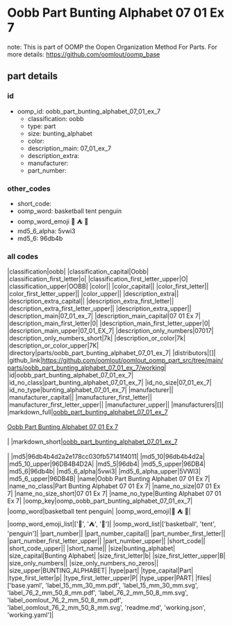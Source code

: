 # Oobb Part Bunting Alphabet 07 01 Ex 7  

note: This is part of OOMP the Oopen Organization Method For Parts. For more details: https://github.com/oomlout/oomp_base

##  part details





### id
* oomp_id: oobb_part_bunting_alphabet_07_01_ex_7
  * classification: oobb
  * type: part
  * size: bunting_alphabet
  * color: 
  * description_main: 07_01_ex_7
  * description_extra: 
  * manufacturer: 
  * part_number: 

### other_codes
* short_code: 
* oomp_word: basketball tent penguin
* oomp_word_emoji :basketball: :tent: :penguin:
* md5_6_alpha: 5vwi3
* md5_6: 96db4b

### all codes 
|classification|oobb|
|classification_capital|Oobb|
|classification_first_letter|o|
|classification_first_letter_upper|O|
|classification_upper|OOBB|
|color||
|color_capital||
|color_first_letter||
|color_first_letter_upper||
|color_upper||
|description_extra||
|description_extra_capital||
|description_extra_first_letter||
|description_extra_first_letter_upper||
|description_extra_upper||
|description_main|07_01_ex_7|
|description_main_capital|07 01 Ex 7|
|description_main_first_letter|0|
|description_main_first_letter_upper|0|
|description_main_upper|07_01_EX_7|
|description_only_numbers|07017|
|description_only_numbers_short|7k|
|description_or_color|7k|
|description_or_color_upper|7K|
|directory|parts/oobb_part_bunting_alphabet_07_01_ex_7|
|distributors|[]|
|github_link|https://github.com/oomlout/oomlout_oomp_part_src/tree/main/parts/oobb_part_bunting_alphabet_07_01_ex_7/working|
|id|oobb_part_bunting_alphabet_07_01_ex_7|
|id_no_class|part_bunting_alphabet_07_01_ex_7|
|id_no_size|07_01_ex_7|
|id_no_type|bunting_alphabet_07_01_ex_7|
|manufacturer||
|manufacturer_capital||
|manufacturer_first_letter||
|manufacturer_first_letter_upper||
|manufacturer_upper||
|manufacturers|[]|
|markdown_full|[oobb_part_bunting_alphabet_07_01_ex_7](https://github.com/oomlout/oomlout_oomp_part_src/tree/main/parts/oobb_part_bunting_alphabet_07_01_ex_7/working)<br>[](https://github.com/oomlout/oomlout_oomp_part_src/tree/main/parts/oobb_part_bunting_alphabet_07_01_ex_7/working)<br>[Oobb Part Bunting Alphabet 07 01 Ex 7](https://github.com/oomlout/oomlout_oomp_part_src/tree/main/parts/oobb_part_bunting_alphabet_07_01_ex_7/working)<br><br>|
|markdown_short|[oobb_part_bunting_alphabet_07_01_ex_7](https://github.com/oomlout/oomlout_oomp_part_src/tree/main/parts/oobb_part_bunting_alphabet_07_01_ex_7/working)<br><br>|
|md5|96db4b4d2a2e178cc030fb57141f4011|
|md5_10|96db4b4d2a|
|md5_10_upper|96DB4B4D2A|
|md5_5|96db4|
|md5_5_upper|96DB4|
|md5_6|96db4b|
|md5_6_alpha|5vwi3|
|md5_6_alpha_upper|5VWI3|
|md5_6_upper|96DB4B|
|name|Oobb Part Bunting Alphabet 07 01 Ex 7|
|name_no_class|Part Bunting Alphabet 07 01 Ex 7|
|name_no_size|07 01 Ex 7|
|name_no_size_short|07 01 Ex 7|
|name_no_type|Bunting Alphabet 07 01 Ex 7|
|oomp_key|oomp_oobb_part_bunting_alphabet_07_01_ex_7|
|oomp_word|basketball tent penguin|
|oomp_word_emoji|:basketball: :tent: :penguin:|
|oomp_word_emoji_list|[':basketball:', ':tent:', ':penguin:']|
|oomp_word_list|['basketball', 'tent', 'penguin']|
|part_number||
|part_number_capital||
|part_number_first_letter||
|part_number_first_letter_upper||
|part_number_upper||
|short_code||
|short_code_upper||
|short_name||
|size|bunting_alphabet|
|size_capital|Bunting Alphabet|
|size_first_letter|b|
|size_first_letter_upper|B|
|size_only_numbers||
|size_only_numbers_no_zeros||
|size_upper|BUNTING_ALPHABET|
|type|part|
|type_capital|Part|
|type_first_letter|p|
|type_first_letter_upper|P|
|type_upper|PART|
|files|['base.yaml', 'label_15_mm_30_mm.pdf', 'label_15_mm_30_mm.svg', 'label_76_2_mm_50_8_mm.pdf', 'label_76_2_mm_50_8_mm.svg', 'label_oomlout_76_2_mm_50_8_mm.pdf', 'label_oomlout_76_2_mm_50_8_mm.svg', 'readme.md', 'working.json', 'working.yaml']|
